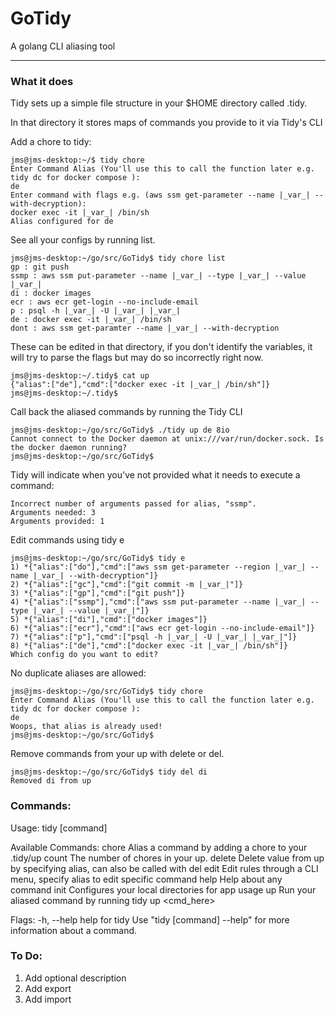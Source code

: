 # GoTidy

A golang CLI aliasing tool

--------------------------------------------------------------------
### What it does
Tidy sets up a simple file structure in your $HOME directory called .tidy. 


In that directory it stores maps of commands you provide to it via Tidy's CLI

Add a chore to tidy:

```
jms@jms-desktop:~/$ tidy chore
Enter Command Alias (You'll use this to call the function later e.g. tidy dc for docker compose ): 
de
Enter command with flags e.g. (aws ssm get-parameter --name |_var_| --with-decryption): 
docker exec -it |_var_| /bin/sh
Alias configured for de
```

See all your configs by running list.

```
jms@jms-desktop:~/go/src/GoTidy$ tidy chore list
gp : git push
ssmp : aws ssm put-parameter --name |_var_| --type |_var_| --value |_var_|
di : docker images
ecr : aws ecr get-login --no-include-email
p : psql -h |_var_| -U |_var_| |_var_|
de : docker exec -it |_var_| /bin/sh
dont : aws ssm get-paramter --name |_var_| --with-decryption

```

These can be edited in that directory, if you don't identify the variables, it will try to parse the flags but may do so incorrectly right now. 


```
jms@jms-desktop:~/.tidy$ cat up
{"alias":["de"],"cmd":["docker exec -it |_var_| /bin/sh"]}
jms@jms-desktop:~/.tidy$ 
```

Call back the aliased commands by running the Tidy CLI

```
jms@jms-desktop:~/go/src/GoTidy$ ./tidy up de 8io
Cannot connect to the Docker daemon at unix:///var/run/docker.sock. Is the docker daemon running?
jms@jms-desktop:~/go/src/GoTidy$ 

```

Tidy will indicate when you've not provided what it needs to execute a command:

```
Incorrect number of arguments passed for alias, "ssmp".
Arguments needed: 3
Arguments provided: 1
```

Edit commands using tidy e

```
jms@jms-desktop:~/go/src/GoTidy$ tidy e
1) *{"alias":["do"],"cmd":["aws ssm get-parameter --region |_var_| --name |_var_| --with-decryption"]}
2) *{"alias":["gc"],"cmd":["git commit -m |_var_|"]}
3) *{"alias":["gp"],"cmd":["git push"]}
4) *{"alias":["ssmp"],"cmd":["aws ssm put-parameter --name |_var_| --type |_var_| --value |_var_|"]}
5) *{"alias":["di"],"cmd":["docker images"]}
6) *{"alias":["ecr"],"cmd":["aws ecr get-login --no-include-email"]}
7) *{"alias":["p"],"cmd":["psql -h |_var_| -U |_var_| |_var_|"]}
8) *{"alias":["de"],"cmd":["docker exec -it |_var_| /bin/sh"]}
Which config do you want to edit?

```

No duplicate aliases are allowed:

```
jms@jms-desktop:~/go/src/GoTidy$ tidy chore
Enter Command Alias (You'll use this to call the function later e.g. tidy dc for docker compose ): 
de
Woops, that alias is already used!
jms@jms-desktop:~/go/src/GoTidy$ 

```

Remove commands from your up with delete or del. 


```
jms@jms-desktop:~/go/src/GoTidy$ tidy del di
Removed di from up
```

### Commands:
Usage:
  tidy [command]

Available Commands:
  chore       Alias a command by adding a chore to your .tidy/up
  count       The number of chores in your up.
  delete      Delete value from up by specifying alias, can also be called with del
  edit        Edit rules through a CLI menu, specify alias to edit specific command
  help        Help about any command
  init        Configures your local directories for app usage
  up          Run your aliased command by running tidy up <cmd_here>

Flags:
  -h, --help   help for tidy
Use "tidy [command] --help" for more information about a command.


### To Do:

1. Add optional description
2. Add export
3. Add import
